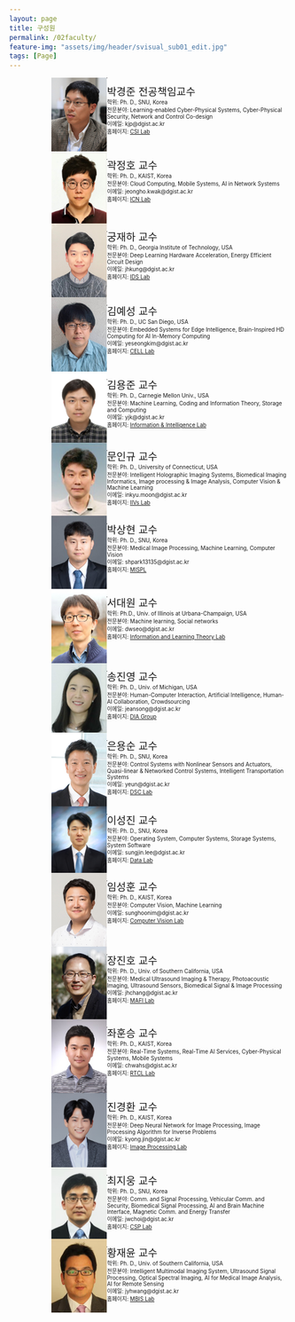 ```yaml
---
layout: page
title: 구성원
permalink: /02faculty/
feature-img: "assets/img/header/svisual_sub01_edit.jpg"
tags: [Page]
---
```



<div style="min-height: 100%; position: relative; clear:both;">
<div align="left" style="width: 30%; margin-left: 15%; ">
<img width="100" src="/assets/img/faculty/kjpark1.jpeg" style="float:left;">
</div>
<p style="float: right; font-size:70%; width: 65%;">
<span style="font-size:14pt;"> 박경준 전공책임교수 </span><br>
학위: Ph. D., SNU, Korea  <br>
전문분야: Learning-enabled Cyber-Physical Systems, Cyber-Physical Security, Network and Control Co-design  <br>
이메일: kjp@dgist.ac.kr  <br>
홈페이지: <a href="http://csi.dgist.ac.kr/">CSI Lab</a>  <br>
</p>
</div>

<hr>

<div style="min-height: 100%; position: relative; clear:both;">
<div align="left" style="width: 30%; margin-left: 15%; ">
<img width="100" src="/assets/img/faculty/Kwak.jpeg" style="float:left;">
</div>
<p style="float: right; font-size:70%; width: 65%;">
<span style="font-size:14pt;"> 곽정호 교수 </span><br>
학위: Ph. D., KAIST, Korea  <br>
전문분야: Cloud Computing, Mobile Systems, AI in Network Systems  <br>
이메일: jeongho.kwak@dgist.ac.kr  <br>
홈페이지: <a href="https://icnl.dgist.ac.kr/">ICN Lab</a>  <br>
</p>
</div>

<hr>

<div style="min-height: 100%; position: relative; clear:both;">
<div align="left" style="width: 30%; margin-left: 15%; ">
<img width="100" src="/assets/img/faculty/kung.png" style="float:left;">
</div>
<p style="float: right; font-size:70%; width: 65%;">
<span style="font-size:14pt;"> 궁재하 교수 </span><br>
학위: Ph. D., Georgia Institute of Technology, USA  <br>
전문분야: Deep Learning Hardware Acceleration, Energy Efficient Circuit Design  <br>
이메일: jhkung@dgist.ac.kr  <br>
홈페이지: <a href="http://idslab.dgist.ac.kr/">IDS Lab</a>  <br>
</p>
</div>

<hr>

<div style="min-height: 100%; position: relative; clear:both;">
<div align="left" style="width: 30%; margin-left: 15%; ">
<img width="100" src="/assets/img/faculty/YeseongKim.jpeg" style="float:left;">
</div>
<p style="float: right; font-size:70%; width: 65%;">
<span style="font-size:14pt;"> 김예성 교수 </span><br>
학위: Ph. D., UC San Diego, USA  <br>
전문분야: Embedded Systems for Edge Intelligence, Brain-Inspired HD Computing for AI In-Memory Computing  <br>
이메일: yeseongkim@dgist.ac.kr  <br>
홈페이지: <a href="https://cell.dgist.ac.kr/">CELL Lab</a>  <br>
</p>
</div>

<hr>

<div style="min-height: 100%; position: relative; clear:both;">
<div align="left" style="width: 30%; margin-left: 15%; ">
<img width="100" src="/assets/img/faculty/yongjune_kim.jpeg" style="float:left;">
</div>
<p style="float: right; font-size:70%; width: 65%;">
<span style="font-size:14pt;"> 김용준 교수 </span><br>
학위: Ph. D., Carnegie Mellon Univ., USA  <br>
전문분야: Machine Learning, Coding and Information Theory, Storage and Computing  <br>
이메일: yjk@dgist.ac.kr  <br>
홈페이지: <a href="https://iil.dgist.ac.kr/">Information & Intelligence Lab</a>  <br>
</p>
</div>

<hr>

<div style="min-height: 100%; position: relative; clear:both;">
<div align="left" style="width: 30%; margin-left: 15%; ">
<img width="100" src="/assets/img/faculty/moon.png" style="float:left;">
</div>
<p style="float: right; font-size:70%; width: 65%;">
<span style="font-size:14pt;"> 문인규 교수 </span><br>
학위: Ph. D., University of Connecticut, USA  <br>
전문분야: Intelligent Holographic Imaging Systems, Biomedical Imaging Informatics, Image processing & Image Analysis, Computer Vision & Machine Learning  <br>
이메일: inkyu.moon@dgist.ac.kr  <br>
홈페이지: <a href="http://iivs.dgist.ac.kr/">IIVs Lab</a>  <br>
</p>
</div>

<hr>

<div style="min-height: 100%; position: relative; clear:both;">
<div align="left" style="width: 30%; margin-left: 15%; ">
<img width="100" src="/assets/img/faculty/parksang.png" style="float:left;">
</div>
<p style="float: right; font-size:70%; width: 65%;">
<span style="font-size:14pt;"> 박상현 교수 </span><br>
학위: Ph. D., SNU, Korea  <br>
전문분야: Medical Image Processing, Machine Learning, Computer Vision  <br>
이메일: shpark13135@dgist.ac.kr  <br>
홈페이지: <a href="https://sites.google.com/view/mispl/home">MISPL</a>  <br>
</p>
</div>

<hr>

<div style="min-height: 100%; position: relative; clear:both;">
<div align="left" style="width: 30%; margin-left: 15%; ">
<img width="100" src="/assets/img/faculty/seo.jpeg" style="float:left;">
</div>
<p style="float: right; font-size:70%; width: 65%;">
<span style="font-size:14pt;"> 서대원 교수 </span><br>
학위: Ph.D., Univ. of Illinois at Urbana-Champaign, USA  <br>
전문분야: Machine learning, Social networks  <br>
이메일: dwseo@dgist.ac.kr  <br>
홈페이지: <a href="https://sites.google.com/view/iltl">Information and Learning Theory Lab</a>  <br>
</p>
</div>

<hr>

<div style="min-height: 100%; position: relative; clear:both;">
<div align="left" style="width: 30%; margin-left: 15%; ">
<img width="100" src="/assets/img/faculty/song.png" style="float:left;">
</div>
<p style="float: right; font-size:70%; width: 65%;">
<span style="font-size:14pt;"> 송진영 교수 </span><br>
학위: Ph. D., Univ. of Michigan, USA  <br>
전문분야: Human-Computer Interaction, Artificial Intelligence, Human-AI Collaboration, Crowdsourcing  <br>
이메일: jeansong@dgist.ac.kr  <br>
홈페이지: <a href="https://diag.kr/">DIA Group</a>  <br>
</p>
</div>

<hr>

<div style="min-height: 100%; position: relative; clear:both;">
<div align="left" style="width: 30%; margin-left: 15%; ">
<img width="100" src="/assets/img/faculty/yseun1.jpeg" style="float:left;">
</div>
<p style="float: right; font-size:70%; width: 65%;">
<span style="font-size:14pt;"> 은용순 교수 </span><br>
학위: Ph. D., SNU, Korea  <br>
전문분야: Control Systems with Nonlinear Sensors and Actuators, Quasi-linear & Networked Control Systems, Intelligent Transportation Systems  <br>
이메일: yeun@dgist.ac.kr  <br>
홈페이지: <a href="http://dsc.dgist.ac.kr/">DSC Lab</a>  <br>
</p>
</div>

<hr>

<div style="min-height: 100%; position: relative; clear:both;">
<div align="left" style="width: 30%; margin-left: 15%; ">
<img width="100" src="/assets/img/faculty/sjlee_42LvjeD.jpeg" style="float:left;">
</div>
<p style="float: right; font-size:70%; width: 65%;">
<span style="font-size:14pt;"> 이성진 교수 </span><br>
학위: Ph. D., SNU, Korea  <br>
전문분야: Operating System, Computer Systems, Storage Systems, System Software  <br>
이메일: sungjin.lee@dgist.ac.kr  <br>
홈페이지: <a href="https://datalab.dgist.ac.kr/">Data Lab</a>  <br>
</p>
</div>

<hr>

<div style="min-height: 100%; position: relative; clear:both;">
<div align="left" style="width: 30%; margin-left: 15%; ">
<img width="100" src="/assets/img/faculty/SunghoonIm_v1.jpeg" style="float:left;">
</div>
<p style="float: right; font-size:70%; width: 65%;">
<span style="font-size:14pt;"> 임성훈 교수 </span><br>
학위: Ph. D., KAIST, Korea  <br>
전문분야: Computer Vision, Machine Learning  <br>
이메일: sunghoonim@dgist.ac.kr  <br>
홈페이지: <a href="https://cvlab.dgist.ac.kr/">Computer Vision Lab</a>  <br>
</p>
</div>

<hr>

<div style="min-height: 100%; position: relative; clear:both;">
<div align="left" style="width: 30%; margin-left: 15%; ">
<img width="100" src="/assets/img/faculty/Dr_JHChang_2015_v2.jpeg" style="float:left;">
</div>
<p style="float: right; font-size:70%; width: 65%;">
<span style="font-size:14pt;"> 장진호 교수 </span><br>
학위: Ph. D., Univ. of Southern California, USA  <br>
전문분야: Medical Ultrasound Imaging & Therapy, Photoacoustic Imaging, Ultrasound Sensors, Biomedical Signal & Image Processing  <br>
이메일: jhchang@dgist.ac.kr  <br>
홈페이지: <a href="https://mafi.dgist.ac.kr/">MAFI Lab</a>  <br>
</p>
</div>

<hr>

<div style="min-height: 100%; position: relative; clear:both;">
<div align="left" style="width: 30%; margin-left: 15%; ">
<img width="100" src="/assets/img/faculty/chwa.jpeg" style="float:left;">
</div>
<p style="float: right; font-size:70%; width: 65%;">
<span style="font-size:14pt;"> 좌훈승 교수 </span><br>
학위: Ph. D., KAIST, Korea  <br>
전문분야: Real-Time Systems, Real-Time AI Services, Cyber-Physical Systems, Mobile Systems  <br>
이메일: chwahs@dgist.ac.kr  <br>
홈페이지: <a href="https://rtcl.dgist.ac.kr/">RTCL Lab</a>  <br>
</p>
</div>

<hr>

<div style="min-height: 100%; position: relative; clear:both;">
<div align="left" style="width: 30%; margin-left: 15%; ">
<img width="100" src="/assets/img/faculty/IDPhoto_jkh_ODLm6W5.jpeg" style="float:left;">
</div>
<p style="float: right; font-size:70%; width: 65%;">
<span style="font-size:14pt;"> 진경환 교수 </span><br>
학위: Ph. D., KAIST, Korea  <br>
전문분야: Deep Neural Network for Image Processing, Image Processing Algorithm for Inverse Problems  <br>
이메일: kyong.jin@dgist.ac.kr  <br>
홈페이지: <a href="https://ipl.dgist.ac.kr/">Image Processing Lab</a>  <br>
</p>
</div>

<hr>

<div style="min-height: 100%; position: relative; clear:both;">
<div align="left" style="width: 30%; margin-left: 15%; ">
<img width="100" src="/assets/img/faculty/choi.jpeg" style="float:left;">
</div>
<p style="float: right; font-size:70%; width: 65%;">
<span style="font-size:14pt;"> 최지웅 교수 </span><br>
학위: Ph. D., SNU, Korea  <br>
전문분야: Comm. and Signal Processing, Vehicular Comm. and Security, Biomedical Signal Processing, AI and Brain Machine Interface, Magnetic Comm. and Energy Transfer  <br>
이메일: jwchoi@dgist.ac.kr  <br>
홈페이지: <a href="http://comm.dgist.ac.kr/">CSP Lab</a>  <br>
</p>
</div>

<hr>

<div style="min-height: 100%; position: relative; clear:both;">
<div align="left" style="width: 30%; margin-left: 15%; ">
<img width="100" src="/assets/img/faculty/jyhwang1.jpeg" style="float:left;">
</div>
<p style="float: right; font-size:70%; width: 65%;">
<span style="font-size:14pt;"> 황재윤 교수 </span><br>
학위: Ph. D., Univ. of Southern California, USA  <br>
전문분야: Intelligent Multimodal Imaging System, Ultrasound Signal Processing, Optical Spectral Imaging, AI for Medical Image Analysis, AI for Remote Sensing  <br>
이메일: jyhwang@dgist.ac.kr  <br>
홈페이지: <a href="http://mbis.dgist.ac.kr/">MBIS Lab</a>  <br>
</p>
</div>

<hr>
